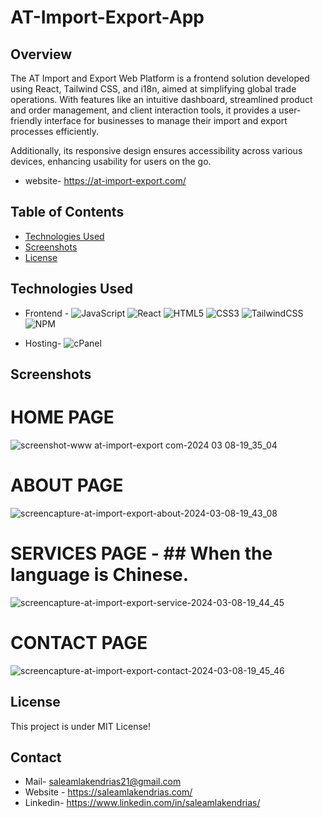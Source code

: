 # AT-Import-Export-App

## Overview
The AT Import and Export Web Platform is a frontend solution developed using React, Tailwind CSS, and i18n, aimed at simplifying global trade operations. With features like an intuitive dashboard, streamlined product and order management, and client interaction tools, it provides a user-friendly interface for businesses to manage their import and export processes efficiently.

Additionally, its responsive design ensures accessibility across various devices, enhancing usability for users on the go.
- website- https://at-import-export.com/

## Table of Contents
- [Technologies Used](#technologies-used)
- [Screenshots](#screenshots)
- [License](#license)

## Technologies Used

- Frontend - ![JavaScript](https://img.shields.io/badge/javascript-%23323330.svg?style=for-the-badge&logo=javascript&logoColor=%23F7DF1E)  ![React](https://img.shields.io/badge/react-%2320232a.svg?style=for-the-badge&logo=react&logoColor=%2361DAFB)  ![HTML5](https://img.shields.io/badge/html5-%23E34F26.svg?style=for-the-badge&logo=html5&logoColor=white) ![CSS3](https://img.shields.io/badge/css3-%231572B6.svg?style=for-the-badge&logo=css3&logoColor=white) ![TailwindCSS](https://img.shields.io/badge/tailwindcss-%2338B2AC.svg?style=for-the-badge&logo=tailwind-css&logoColor=white) ![NPM](https://img.shields.io/badge/NPM-%23CB3837.svg?style=for-the-badge&logo=npm&logoColor=white) 

- Hosting- ![cPanel](https://img.shields.io/badge/cPanel-orange?style=flat-square)


## Screenshots

# HOME PAGE
![screenshot-www at-import-export com-2024 03 08-19_35_04](https://github.com/Saleamlak21/At-import-export-README/assets/140779141/534ea751-3264-4a78-a260-168b92e836f3)

# ABOUT PAGE
![screencapture-at-import-export-about-2024-03-08-19_43_08](https://github.com/Saleamlak21/At-import-export-README/assets/140779141/a112fa74-a596-4e79-a772-7e9cf526aed6)


# SERVICES PAGE -  ## When the language is Chinese.

![screencapture-at-import-export-service-2024-03-08-19_44_45](https://github.com/Saleamlak21/At-import-export-README/assets/140779141/a68a8222-1687-4617-878d-a2ca1ed75065)

# CONTACT PAGE
![screencapture-at-import-export-contact-2024-03-08-19_45_46](https://github.com/Saleamlak21/At-import-export-README/assets/140779141/c7dc7c2a-3bb7-4b4f-a5cb-f93379a013bd)



## License
This project is under  MIT License!


## Contact
- Mail- saleamlakendrias21@gmail.com
- Website - https://saleamlakendrias.com/
- Linkedin- https://www.linkedin.com/in/saleamlakendrias/


